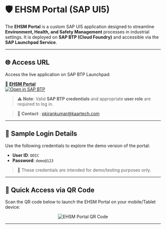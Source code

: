# 🛡️ EHSM Portal (SAP UI5)

The **EHSM Portal** is a custom SAP UI5 application designed to streamline **Environment, Health, and Safety Management** processes in industrial settings. It is deployed on **SAP BTP (Cloud Foundry)** and accessible via the **SAP Launchpad Service**.

---

## 🌐 Access URL

Access the live application on SAP BTP Launchpad:

🔗 [**EHSM Portal**](https://8b47c4b1trial.launchpad.cfapps.us10.hana.ondemand.com/67ccb5fd-37e1-430b-8271-334e12d40592.EHSMPortal.EHSMPortal-1.0.0)  
[![Open in SAP BTP](https://img.shields.io/badge/Launchpad-Open%20App-blue?logo=sap)](https://8b47c4b1trial.launchpad.cfapps.us10.hana.ondemand.com/67ccb5fd-37e1-430b-8271-334e12d40592.EHSMPortal.EHSMPortal-1.0.0)

> ⚠️ **Note**: Valid **SAP BTP credentials** and appropriate **user role** are required to log in.

> 💬 **Contact** : pkirankumar@kaartech.com
---

## 🧪 Sample Login Details

Use the following credentials to explore the demo version of the portal:

- **User ID**: `DDIC`  
- **Password**: `demo@123`

> 🔐 These credentials are intended for demo/testing purposes only.

---

## 📱 Quick Access via QR Code

Scan the QR code below to launch the EHSM Portal on your mobile/Tablet device:

<p align="center">
  <img src="https://api.qrserver.com/v1/create-qr-code/?size=180x180&data=https://8b47c4b1trial.launchpad.cfapps.us10.hana.ondemand.com/67ccb5fd-37e1-430b-8271-334e12d40592.EHSMPortal.EHSMPortal-1.0.0" alt="EHSM Portal QR Code">
</p>

---
